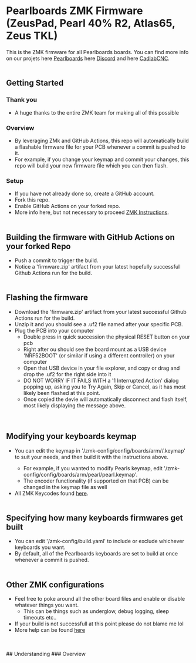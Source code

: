 # Pearlboards ZMK Firmware (ZeusPad, Pearl 40% R2, Atlas65, Zeus TKL)

This is the ZMK firmware for all Pearlboards boards.
You can find more info on our projets here [Pearlboards](https://pearlboards.net/) here [Discord](https://discord.gg/SMuBMmPY) and here [CadlabCNC](https://cadlabcnc.com).
  <br>
  <br>
## Getting Started
### Thank you
- A huge thanks to the entire ZMK team for making all of this possible
### Overview
- By leveraging ZMk and GitHub Actions, this repo will automatically build a flashable firmware file for your PCB whenever a commit is pushed to it.
- For example, if you change your keymap and commit your changes, this repo will build your new firmware file which you can then flash.
### Setup
- If you have not already done so, create a GitHub account.
- Fork this repo.
- Enable GitHub Actions on your forked repo.
- More info here, but not necessary to proceed [ZMK Instructions](https://zmk.dev/docs/user-setup#summary).
  <br>
  <br>
## Building the firmware with GitHub Actions on your forked Repo
- Push a commit to trigger the build.
- Notice a 'firmware.zip' artifact from your latest hopefully successful Github Actions run for the build.
  <br>
  <br>
## Flashing the firmware
- Download the 'firmware.zip' artifact from your latest successful Github Actions run for the build.
- Unzip it and you should see a .uf2 file named after your specific PCB.
- Plug the PCB into your computer
    - Double press in quick succession the physical RESET button on your pcb
    - Right after ou should see the board mount as a USB device 'NRF52BOOT' (or similar if using a different controller) on your computer
    - Open that USB device in your file explorer, and copy or drag and drop the .uf2 for the right side into it
    - DO NOT WORRY IF IT FAILS WITH a '1 Interrupted Action' dialog popping up, asking you to Try Again, Skip or Cancel, as it has most likely been flashed at this point.
    - Once copied the devie will automatically disconnect and flash itself, most likely displaying the message above.
  <br>
  <br>
## Modifying your keyboards keymap
- You can edit the keymap in '/zmk-config/config/boards/arm/<keyboard>/<keyboard>.keymap' to suit your needs, and then build it with the instructions above.
    - For example, if you wanted to modify Pearls keymap, edit '/zmk-config/config/boards/arm/pearl/pearl.keymap'.
    - The encoder functionality (if supported on that PCB) can be changed in the keymap file as well
- All ZMK Keycodes found [here](https://zmk.dev/docs/codes).
  <br>
  <br>
## Specifying how many keyboards firmwares get built
- You can edit '/zmk-config/build.yaml' to include or exclude whichever keyboards you want.
- By default, all of the Pearlboards keyboards are set to build at once whenever a commit is pushed.
  <br>
  <br>
## Other ZMK configurations
- Feel free to poke around all the other board files and enable or disable whatever things you want.
    - This can be things such as underglow, debug logging, sleep timeouts etc..
 - If your build is not successfull at this point please do not blame me lol
 - More help can be found [here](https://discord.gg/jFzBGF6u5Q)
  <br>
  <br>
## Understanding
### Overview
